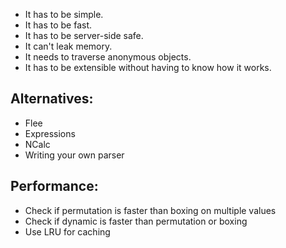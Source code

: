 
- It has to be simple.
- It has to be fast.
- It has to be server-side safe.
- It can't leak memory.
- It needs to traverse anonymous objects.
- It has to be extensible without having to know how it works.

Alternatives:
------------
- Flee
- Expressions
- NCalc
- Writing your own parser

Performance:
------------
- Check if permutation is faster than boxing on multiple values
- Check if dynamic is faster than permutation or boxing
- Use LRU for caching

